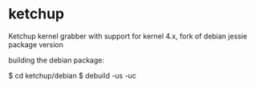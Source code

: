 # ketchup
Ketchup kernel grabber with support for kernel 4.x, fork of debian jessie package version


building the debian package:

$ cd ketchup/debian
$ debuild -us -uc
